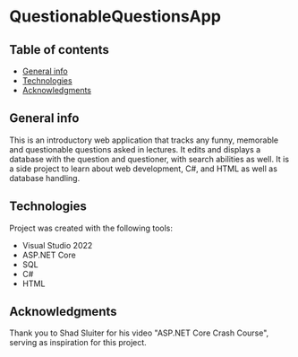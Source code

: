 # QuestionableQuestionsApp
## Table of contents
* [General info](#general-info)
* [Technologies](#technologies)
* [Acknowledgments](#acknowledgments)

## General info
This is an introductory web application that tracks any funny, memorable and questionable questions asked in lectures. It edits and displays a database with the question and questioner, with search abilities as well. It is a side project to learn about web development, C#, and HTML as well as database handling.
	
## Technologies
Project was created with the following tools:
- Visual Studio 2022
- ASP.NET Core
- SQL
- C#
- HTML

## Acknowledgments
Thank you to Shad Sluiter for his video "ASP.NET Core Crash Course", serving as inspiration for this project.
